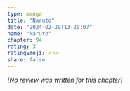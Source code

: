 ```yaml
---
type: manga
title: "Naruto"
date: "2024-02-29T13:20:07"
name: "Naruto"
chapter: 94
rating: 3
ratingEmoji: ⭐️⭐️⭐️
share: false
---
```


*[No review was written for this chapter]*
